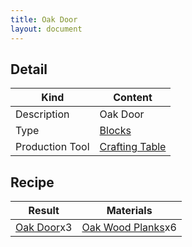 ```yaml
---
title: Oak Door
layout: document
---
```

## Detail

|Kind|Content|
|---|---|
|Description|Oak Door|
|Type|[Blocks](Blocks)|
|Production Tool|[Crafting Table](Crafting_Table)|

## Recipe

|Result|Materials|
|---|---|
|[Oak Door](Oak_Door)x3|[Oak Wood Planks](Oak_Wood_Planks)x6|

